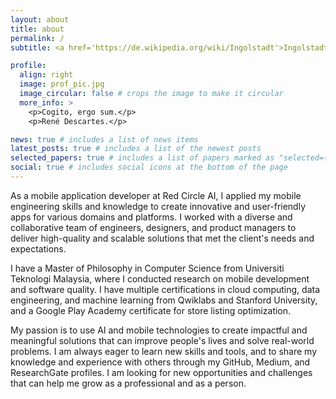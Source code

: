 ```yaml
---
layout: about
title: about
permalink: /
subtitle: <a href='https://de.wikipedia.org/wiki/Ingolstadt'>Ingolstadt</a>, Bavaria, Germany

profile:
  align: right
  image: prof_pic.jpg
  image_circular: false # crops the image to make it circular
  more_info: >
    <p>Cogito, ergo sum.</p>
    <p>René Descartes.</p>

news: true # includes a list of news items
latest_posts: true # includes a list of the newest posts
selected_papers: true # includes a list of papers marked as "selected={true}"
social: true # includes social icons at the bottom of the page
---
```


As a mobile application developer at Red Circle AI, I applied my mobile engineering skills and knowledge to create innovative and user-friendly apps for various domains and platforms. I worked with a diverse and collaborative team of engineers, designers, and product managers to deliver high-quality and scalable solutions that met the client's needs and expectations.

I have a Master of Philosophy in Computer Science from Universiti Teknologi Malaysia, where I conducted research on mobile development and software quality. I have multiple certifications in cloud computing, data engineering, and machine learning from Qwiklabs and Stanford University, and a Google Play Academy certificate for store listing optimization.

My passion is to use AI and mobile technologies to create impactful and meaningful solutions that can improve people's lives and solve real-world problems. I am always eager to learn new skills and tools, and to share my knowledge and experience with others through my GitHub, Medium, and ResearchGate profiles. I am looking for new opportunities and challenges that can help me grow as a professional and as a person.
